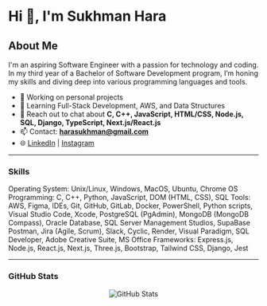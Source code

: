 # Hi 👋, I'm Sukhman Hara

## About Me
I'm an aspiring Software Engineer with a passion for technology and coding. In my third year of a Bachelor of Software Development program, I’m honing my skills and diving deep into various programming languages and tools.

- 🔭 Working on personal projects
- 🌱 Learning Full-Stack Development, AWS, and Data Structures
- 💬 Reach out to chat about **C, C++, JavaScript, HTML/CSS, Node.js, SQL, Django, TypeScript, Next.js/React.js**
- 📫 Contact: **harasukhman@gmail.com**
- 🌐 [LinkedIn](https://www.linkedin.com/in/sukhman-hara-1215602a4/) | [Instagram](https://instagram.com/hara.sss_g)

---

### Skills
Operating System: Unix/Linux, Windows, MacOS, Ubuntu, Chrome OS 
Programming: C, C++, Python, JavaScript, DOM (HTML, CSS),  SQL
Tools: AWS, Figma, IDEs, Git, GitHub, GitLab, Docker, PowerShell, Python scripts, Visual Studio Code, Xcode, PostgreSQL (PgAdmin), MongoDB (MongoDB Compass), Oracle Database, SQL Server Management Studios, SupaBase Postman, Jira (Agile, Scrum), Slack, Cyclic, Render, Visual Paradigm, SQL Developer, Adobe Creative Suite, MS Office
Frameworks: Express.js, Node.js, React.js, Next.js, Three.js, Bootstrap, Tailwind CSS,  Django, Jest

---

### GitHub Stats
<p align="center">
  <img src="https://github-readme-stats.vercel.app/api?username=shara111&show_icons=true&locale=en" alt="GitHub Stats" />
</p>
